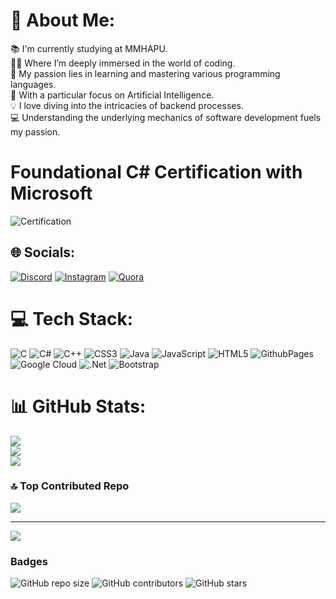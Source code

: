 # 💫 About Me:
📚 I'm currently studying at MMHAPU.<br>👨‍💻 Where I’m deeply immersed in the world of coding.<br>🚀 My passion lies in learning and mastering various programming languages.<br>🤖 With a particular focus on Artificial Intelligence.<br>💡 I love diving into the intricacies of backend processes. <br>💻 Understanding the underlying mechanics of software development fuels my passion.

# Foundational C# Certification with Microsoft

![Certification](https://media.licdn.com/dms/image/D4D22AQFhPbAPIzRXng/feedshare-shrink_800/0/1716474027538?e=1719446400&v=beta&t=K_iQW42xqltF-GxrVNeBwKrpr_HBqnP8JsmQ8OGgBFE)



## 🌐 Socials:
[![Discord](https://img.shields.io/badge/Discord-%237289DA.svg?logo=discord&logoColor=white)](https://discord.gg/https://discord.com/invite/KpFAEdqp) [![Instagram](https://img.shields.io/badge/Instagram-%23E4405F.svg?logo=Instagram&logoColor=white)](https://instagram.com/phulwari_shoot) [![Quora](https://img.shields.io/badge/Quora-%23B92B27.svg?logo=Quora&logoColor=white)](https://quora.com/profile/https://www.quora.com/profile/TAUSIF-ARIF-SABRI) 

# 💻 Tech Stack:
![C](https://img.shields.io/badge/c-%2300599C.svg?style=for-the-badge&logo=c&logoColor=white) ![C#](https://img.shields.io/badge/c%23-%23239120.svg?style=for-the-badge&logo=csharp&logoColor=white) ![C++](https://img.shields.io/badge/c++-%2300599C.svg?style=for-the-badge&logo=c%2B%2B&logoColor=white) ![CSS3](https://img.shields.io/badge/css3-%231572B6.svg?style=for-the-badge&logo=css3&logoColor=white) ![Java](https://img.shields.io/badge/java-%23ED8B00.svg?style=for-the-badge&logo=openjdk&logoColor=white) ![JavaScript](https://img.shields.io/badge/javascript-%23323330.svg?style=for-the-badge&logo=javascript&logoColor=%23F7DF1E) ![HTML5](https://img.shields.io/badge/html5-%23E34F26.svg?style=for-the-badge&logo=html5&logoColor=white) ![GithubPages](https://img.shields.io/badge/github%20pages-121013?style=for-the-badge&logo=github&logoColor=white) ![Google Cloud](https://img.shields.io/badge/GoogleCloud-%234285F4.svg?style=for-the-badge&logo=google-cloud&logoColor=white) ![.Net](https://img.shields.io/badge/.NET-5C2D91?style=for-the-badge&logo=.net&logoColor=white) ![Bootstrap](https://img.shields.io/badge/bootstrap-%238511FA.svg?style=for-the-badge&logo=bootstrap&logoColor=white)
# 📊 GitHub Stats:
![](https://github-readme-stats.vercel.app/api?username=MDTausifArif&theme=monokai&hide_border=true&include_all_commits=false&count_private=false)<br/>
![](https://github-readme-streak-stats.herokuapp.com/?user=MDTausifArif&theme=monokai&hide_border=true)<br/>
![](https://github-readme-stats.vercel.app/api/top-langs/?username=MDTausifArif&theme=monokai&hide_border=true&include_all_commits=false&count_private=false&layout=compact)

### 🔝 Top Contributed Repo
![](https://github-contributor-stats.vercel.app/api?username=MDTausifArif&limit=5&theme=dark&combine_all_yearly_contributions=true)

---
[![](https://visitcount.itsvg.in/api?id=MDTausifArif&icon=0&color=0)](https://visitcount.itsvg.in)

<!-- Proudly created with GPRM ( https://gprm.itsvg.in ) -->

### Badges

![GitHub repo size](https://img.shields.io/github/repo-size/:user/:repo)
![GitHub contributors](https://img.shields.io/github/contributors/:user/:repo)
![GitHub stars](https://img.shields.io/github/stars/:user/:repo?style=social)

